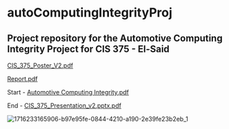 # autoComputingIntegrityProj
Project repository for the Automotive Computing Integrity Project for CIS 375 - El-Said
--------------------------------------------------------------------------------------------

[CIS_375_Poster_V2.pdf](https://github.com/James1950/autoComputingIntegrityProj/files/15381072/CIS_375_Poster_V2.pdf)

[Report.pdf](https://github.com/James1950/autoComputingIntegrityProj/files/15381071/Report.pdf)

Start  - [Automotive Computing Integrity.pdf](https://github.com/James1950/autoComputingIntegrityProj/files/15381069/Automotive.Computing.Integrity.pdf)

End    - [CIS_375_Presentation_v2.pptx.pdf](https://github.com/James1950/autoComputingIntegrityProj/files/15381070/CIS_375_Presentation_v2.pptx.pdf)

![1716233165906-b97e95fe-0844-4210-a190-2e39fe23b2eb_1](https://github.com/James1950/autoComputingIntegrityProj/assets/112421154/5f84a2f1-30c4-4439-8874-25a329be8560)

